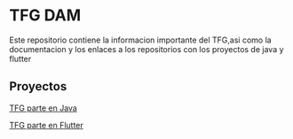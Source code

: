 
# TFG DAM

Este repositorio contiene la informacion importante del TFG,asi como la documentacion y los enlaces a los repositorios con los proyectos de java y flutter

## Proyectos

[TFG parte en Java](https://github.com/Artairoga/TFG_Java)

[TFG parte en Flutter](https://github.com/Artairoga/TFG_Flutter)

